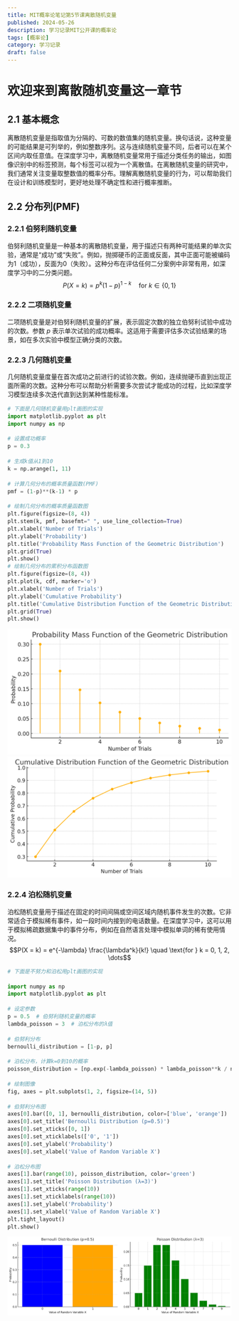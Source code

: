 ```yaml
---
title: MIT概率论笔记第5节课离散随机变量
published: 2024-05-26
description: 学习记录MIT公开课的概率论
tags: [概率论]
category: 学习记录
draft: false
---
```

# 欢迎来到离散随机变量这一章节

## 2.1 基本概念
离散随机变量是指取值为分隔的、可数的数值集的随机变量。换句话说，这种变量的可能结果是可列举的，例如整数序列。这与连续随机变量不同，后者可以在某个区间内取任意值。在深度学习中，离散随机变量常用于描述分类任务的输出，如图像识别中的标签预测，每个标签可以视为一个离散值。在离散随机变量的研究中，我们通常关注变量取整数值的概率分布。理解离散随机变量的行为，可以帮助我们在设计和训练模型时，更好地处理不确定性和进行概率推断。

## 2.2 分布列(PMF)
### 2.2.1 伯努利随机变量
伯努利随机变量是一种基本的离散随机变量，用于描述只有两种可能结果的单次实验，通常是“成功”或“失败”。例如，抛掷硬币的正面或反面，其中正面可能被编码为1（成功），反面为0（失败）。这种分布在评估任何二分案例中非常有用，如深度学习中的二分类问题。
$$P(X = k) = p^k (1-p)^{1-k} \quad \text{for } k \in \{0, 1\}$$

### 2.2.2 二项随机变量
二项随机变量是对伯努利随机变量的扩展，表示固定次数的独立伯努利试验中成功的次数。参数 $p$ 表示单次试验的成功概率。这适用于需要评估多次试验结果的场景，如在多次实验中模型正确分类的次数。

### 2.2.3 几何随机变量
几何随机变量度量在首次成功之前进行的试验次数。例如，连续抛硬币直到出现正面所需的次数。这种分布可以帮助分析需要多次尝试才能成功的过程，比如深度学习模型连续多次迭代直到达到某种性能标准。
```python
# 下面是几何随机变量用plt画图的实现
import matplotlib.pyplot as plt
import numpy as np

# 设置成功概率
p = 0.3

# 生成k值从1到10
k = np.arange(1, 11)

# 计算几何分布的概率质量函数(PMF)
pmf = (1-p)**(k-1) * p

# 绘制几何分布的概率质量函数图
plt.figure(figsize=(8, 4))
plt.stem(k, pmf, basefmt=" ", use_line_collection=True)
plt.xlabel('Number of Trials')
plt.ylabel('Probability')
plt.title('Probability Mass Function of the Geometric Distribution')
plt.grid(True)
plt.show()
# 绘制几何分布的累积分布函数图
plt.figure(figsize=(8, 4))
plt.plot(k, cdf, marker='o')
plt.xlabel('Number of Trials')
plt.ylabel('Cumulative Probability')
plt.title('Cumulative Distribution Function of the Geometric Distribution')
plt.grid(True)
plt.show()
```

![Local image](src/content/Geometric1img.jpg "Geometric1")
![Local image](src/content/Geometric2img.jpg "Geometric2")
### 2.2.4 泊松随机变量
泊松随机变量用于描述在固定的时间间隔或空间区域内随机事件发生的次数。它非常适合于模拟稀有事件，如一段时间内接到的电话数量。在深度学习中，这可以用于模拟稀疏数据集中的事件分布，例如在自然语言处理中模拟单词的稀有使用情况。
$$P(X = k) = e^{-\lambda} \frac{\lambda^k}{k!} \quad \text{for } k = 0, 1, 2, \dots$$

```python
# 下面是不努力和泊松用plt画图的实现

import numpy as np
import matplotlib.pyplot as plt

# 设定参数
p = 0.5  # 伯努利随机变量的概率
lambda_poisson = 3  # 泊松分布的λ值

# 伯努利分布
bernoulli_distribution = [1-p, p]

# 泊松分布，计算k=0到10的概率
poisson_distribution = [np.exp(-lambda_poisson) * lambda_poisson**k / np.math.factorial(k) for k in range(10)]

# 绘制图像
fig, axes = plt.subplots(1, 2, figsize=(14, 5))

# 伯努利分布图
axes[0].bar([0, 1], bernoulli_distribution, color=['blue', 'orange'])
axes[0].set_title('Bernoulli Distribution (p=0.5)')
axes[0].set_xticks([0, 1])
axes[0].set_xticklabels(['0', '1'])
axes[0].set_ylabel('Probability')
axes[0].set_xlabel('Value of Random Variable X')

# 泊松分布图
axes[1].bar(range(10), poisson_distribution, color='green')
axes[1].set_title('Poisson Distribution (λ=3)')
axes[1].set_xticks(range(10))
axes[1].set_xticklabels(range(10))
axes[1].set_ylabel('Probability')
axes[1].set_xlabel('Value of Random Variable X')
plt.tight_layout()
plt.show()
```

![Local image](src/content/Bernoulli.jpg "Bernoulli")

